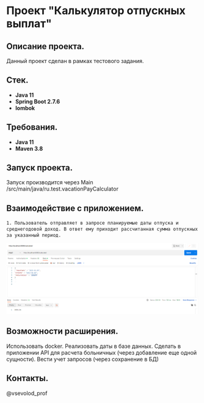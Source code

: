 # Проект "Калькулятор отпускных выплат"

## Описание проекта.

Данный проект сделан в рамках тестового задания.

## Стек.

- **Java 11**
- **Spring Boot 2.7.6**
- **lombok**

## Требования.

- **Java 11**
- **Maven 3.8**

## Запуск проекта.

Запуск производится через Main /src/main/java/ru.test.vacationPayCalculator

## Взаимодействие с приложением.
    1. Пользователь отправляет в запросе планируемые даты отпуска и среднегодовой доход. В ответ ему приходит рассчитанная сумма отпускных за указанный период.

![image](files/Get.png)


## Возможности расширения.
Использовать docker. 
Реализовать даты в базе данных.
Сделать в приложении API для расчета больничных (через добавление еще одной сущности).
Вести учет запросов (через сохранение в БД)

## Контакты.
@vsevolod_prof
